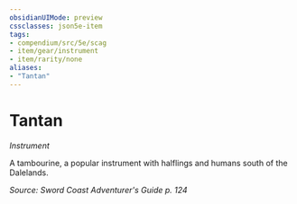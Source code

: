 ```yaml
---
obsidianUIMode: preview
cssclasses: json5e-item
tags:
- compendium/src/5e/scag
- item/gear/instrument
- item/rarity/none
aliases: 
- "Tantan"
---
```

# Tantan
*Instrument*  



A tambourine, a popular instrument with halflings and humans south of the Dalelands.

*Source: Sword Coast Adventurer's Guide p. 124*